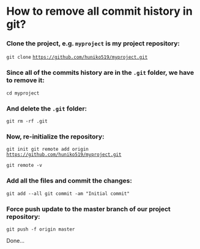 # How to remove all commit history in git?

### Clone the project, e.g. `myproject` is my project repository:

`git clone` [`https://github.com/huniko519/myproject.git`](https://github.com/huniko519/myproject.git)

### Since all of the commits history are in the `.git` folder, we have to remove it:

`cd myproject`

### And delete the `.git` folder:

`git rm -rf .git`

### Now, re-initialize the repository:

`git init git remote add origin` [`https://github.com/huniko519/myproject.git`](https://github.com/huniko519/myproject.git)

`git remote -v`

### Add all the files and commit the changes:

`git add --all git commit -am "Initial commit"`

### Force push update to the master branch of our project repository:

`git push -f origin master`

Done...
